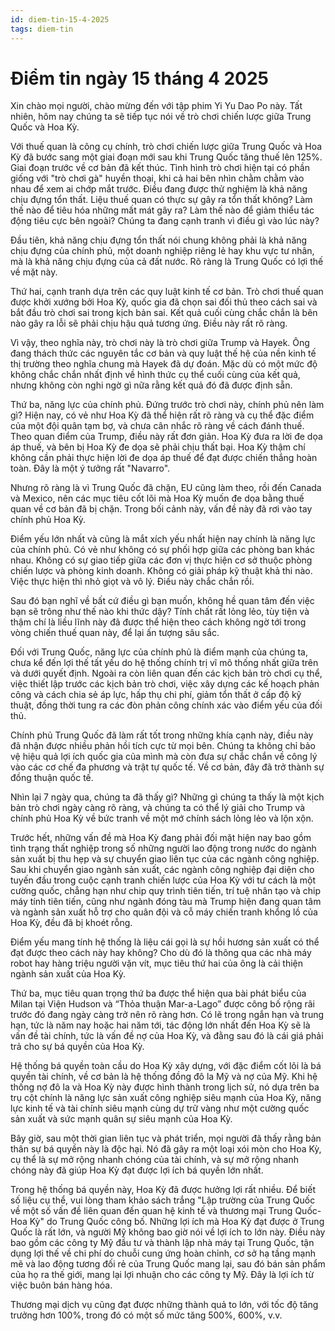```yaml
---
id: diem-tin-15-4-2025
tags: diem-tin
---
```


# Điểm tin ngày 15 tháng 4 2025

Xin chào mọi người, chào mừng đến với tập phim Yi Yu Dao Po này. Tất nhiên, hôm nay chúng ta sẽ tiếp tục nói về trò chơi chiến lược giữa Trung Quốc và Hoa Kỳ.



Với thuế quan là công cụ chính, trò chơi chiến lược giữa Trung Quốc và Hoa Kỳ đã bước sang một giai đoạn mới sau khi Trung Quốc tăng thuế lên 125%. Giai đoạn trước về cơ bản đã kết thúc. Tình hình trò chơi hiện tại có phần giống với "trò chơi gà" huyền thoại, khi cả hai bên nhìn chằm chằm vào nhau để xem ai chớp mắt trước. Điều đang được thử nghiệm là khả năng chịu đựng tổn thất. Liệu thuế quan có thực sự gây ra tổn thất không? Làm thế nào để tiêu hóa những mất mát gây ra? Làm thế nào để giảm thiểu tác động tiêu cực bên ngoài? Chúng ta đang cạnh tranh vì điều gì vào lúc này?

Đầu tiên, khả năng chịu đựng tổn thất nói chung không phải là khả năng chịu đựng của chính phủ, một doanh nghiệp riêng lẻ hay khu vực tư nhân, mà là khả năng chịu đựng của cả đất nước. Rõ ràng là Trung Quốc có lợi thế về mặt này.

Thứ hai, cạnh tranh dựa trên các quy luật kinh tế cơ bản. Trò chơi thuế quan được khởi xướng bởi Hoa Kỳ, quốc gia đã chọn sai đối thủ theo cách sai và bắt đầu trò chơi sai trong kịch bản sai. Kết quả cuối cùng chắc chắn là bên nào gây ra lỗi sẽ phải chịu hậu quả tương ứng. Điều này rất rõ ràng.

Vì vậy, theo nghĩa này, trò chơi này là trò chơi giữa Trump và Hayek. Ông đang thách thức các nguyên tắc cơ bản và quy luật thế hệ của nền kinh tế thị trường theo nghĩa chung mà Hayek đã dự đoán. Mặc dù có một mức độ không chắc chắn nhất định về hình thức cụ thể cuối cùng của kết quả, nhưng không còn nghi ngờ gì nữa rằng kết quả đó đã được định sẵn.

Thứ ba, năng lực của chính phủ. Đứng trước trò chơi này, chính phủ nên làm gì? Hiện nay, có vẻ như Hoa Kỳ đã thể hiện rất rõ ràng và cụ thể đặc điểm của một đội quân tạm bợ, và chưa cân nhắc rõ ràng về cách đánh thuế. Theo quan điểm của Trump, điều này rất đơn giản. Hoa Kỳ đưa ra lời đe dọa áp thuế, và bên bị Hoa Kỳ đe dọa sẽ phải chịu thất bại. Hoa Kỳ thậm chí không cần phải thực hiện lời đe dọa áp thuế để đạt được chiến thắng hoàn toàn. Đây là một ý tưởng rất "Navarro".

Nhưng rõ ràng là vì Trung Quốc đã chặn, EU cũng làm theo, rồi đến Canada và Mexico, nên các mục tiêu cốt lõi mà Hoa Kỳ muốn đe dọa bằng thuế quan về cơ bản đã bị chặn. Trong bối cảnh này, vấn đề này đã rơi vào tay chính phủ Hoa Kỳ.

Điểm yếu lớn nhất và cũng là mắt xích yếu nhất hiện nay chính là năng lực của chính phủ. Có vẻ như không có sự phối hợp giữa các phòng ban khác nhau. Không có sự giao tiếp giữa các đơn vị thực hiện cơ sở thuộc phòng chiến lược và phòng kinh doanh. Không có giải pháp kỹ thuật khả thi nào. Việc thực hiện thì nhỏ giọt và vô lý. Điều này chắc chắn rồi.

Sau đó bạn nghĩ về bất cứ điều gì bạn muốn, không hề quan tâm đến việc bạn sẽ trông như thế nào khi thức dậy? Tính chất rất lỏng lẻo, tùy tiện và thậm chí là liều lĩnh này đã được thể hiện theo cách không ngờ tới trong vòng chiến thuế quan này, để lại ấn tượng sâu sắc.

Đối với Trung Quốc, năng lực của chính phủ là điểm mạnh của chúng ta, chưa kể đến lợi thế tất yếu do hệ thống chính trị vĩ mô thống nhất giữa trên và dưới quyết định. Ngoài ra còn liên quan đến các kịch bản trò chơi cụ thể, việc thiết lập trước các kịch bản trò chơi, việc xây dựng các kế hoạch phản công và cách chia sẻ áp lực, hấp thụ chi phí, giảm tổn thất ở cấp độ kỹ thuật, đồng thời tung ra các đòn phản công chính xác vào điểm yếu của đối thủ.

Chính phủ Trung Quốc đã làm rất tốt trong những khía cạnh này, điều này đã nhận được nhiều phản hồi tích cực từ mọi bên. Chúng ta không chỉ bảo vệ hiệu quả lợi ích quốc gia của mình mà còn đưa sự chắc chắn về công lý vào các cơ chế đa phương và trật tự quốc tế. Về cơ bản, đây đã trở thành sự đồng thuận quốc tế.

Nhìn lại 7 ngày qua, chúng ta đã thấy gì? Những gì chúng ta thấy là một kịch bản trò chơi ngày càng rõ ràng, và chúng ta có thể lý giải cho Trump và chính phủ Hoa Kỳ về bức tranh về một mớ chính sách lỏng lẻo và lộn xộn.

Trước hết, những vấn đề mà Hoa Kỳ đang phải đối mặt hiện nay bao gồm tình trạng thất nghiệp trong số những người lao động trong nước do ngành sản xuất bị thu hẹp và sự chuyển giao liên tục của các ngành công nghiệp. Sau khi chuyển giao ngành sản xuất, các ngành công nghiệp đại diện cho tuyến đầu trong cuộc cạnh tranh chiến lược của Hoa Kỳ với tư cách là một cường quốc, chẳng hạn như chip quy trình tiên tiến, trí tuệ nhân tạo và chip máy tính tiên tiến, cũng như ngành đóng tàu mà Trump hiện đang quan tâm và ngành sản xuất hỗ trợ cho quân đội và cỗ máy chiến tranh khổng lồ của Hoa Kỳ, đều đã bị khoét rỗng.

Điểm yếu mang tính hệ thống là liệu cái gọi là sự hồi hương sản xuất có thể đạt được theo cách này hay không? Cho dù đó là thông qua các nhà máy robot hay hàng triệu người vặn vít, mục tiêu thứ hai của ông là cải thiện ngành sản xuất của Hoa Kỳ.

Thứ ba, mục tiêu quan trọng thứ ba được thể hiện qua bài phát biểu của Milan tại Viện Hudson và “Thỏa thuận Mar-a-Lago” được công bố rộng rãi trước đó đang ngày càng trở nên rõ ràng hơn. Có lẽ trong ngắn hạn và trung hạn, tức là năm nay hoặc hai năm tới, tác động lớn nhất đến Hoa Kỳ sẽ là vấn đề tài chính, tức là vấn đề nợ của Hoa Kỳ, và đằng sau đó là cái giá phải trả cho sự bá quyền của Hoa Kỳ.

Hệ thống bá quyền toàn cầu do Hoa Kỳ xây dựng, với đặc điểm cốt lõi là bá quyền tài chính, về cơ bản là hệ thống đồng đô la Mỹ và nợ của Mỹ. Khi hệ thống nợ đô la và Hoa Kỳ này được hình thành trong lịch sử, nó dựa trên ba trụ cột chính là năng lực sản xuất công nghiệp siêu mạnh của Hoa Kỳ, năng lực kinh tế và tài chính siêu mạnh cùng dự trữ vàng như một cường quốc sản xuất và sức mạnh quân sự siêu mạnh của Hoa Kỳ.

Bây giờ, sau một thời gian liên tục và phát triển, mọi người đã thấy rằng bản thân sự bá quyền này là độc hại. Nó đã gây ra một loại xói mòn cho Hoa Kỳ, cụ thể là sự mở rộng nhanh chóng của tài chính, và sự mở rộng nhanh chóng này đã giúp Hoa Kỳ đạt được lợi ích bá quyền lớn nhất.

Trong hệ thống bá quyền này, Hoa Kỳ đã được hưởng lợi rất nhiều. Để biết số liệu cụ thể, vui lòng tham khảo sách trắng "Lập trường của Trung Quốc về một số vấn đề liên quan đến quan hệ kinh tế và thương mại Trung Quốc-Hoa Kỳ" do Trung Quốc công bố. Những lợi ích mà Hoa Kỳ đạt được ở Trung Quốc là rất lớn, và người Mỹ không bao giờ nói về lợi ích to lớn này. Điều này bao gồm các công ty Mỹ đầu tư và thành lập nhà máy tại Trung Quốc, tận dụng lợi thế về chi phí do chuỗi cung ứng hoàn chỉnh, cơ sở hạ tầng mạnh mẽ và lao động tương đối rẻ của Trung Quốc mang lại, sau đó bán sản phẩm của họ ra thế giới, mang lại lợi nhuận cho các công ty Mỹ. Đây là lợi ích từ việc buôn bán hàng hóa.

Thương mại dịch vụ cũng đạt được những thành quả to lớn, với tốc độ tăng trưởng hơn 100%, trong đó có một số mức tăng 500%, 600%, v.v.


